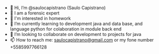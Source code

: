 - 👋 Hi, I’m @saulocapistrano (Saulo Capistrano)
- 👀 I am a forensic expert
- 👀 I'm interested in homework
- 🌱 I’m currently learning to development java and data base, and language python for colaboration in module back end
- 💞️ I’m looking to collaborate on development to projects for java
- 📫 How to reach me: saulocapistrano@gmail.com or my fone number +5585997766128

<!---
saulocapistrano/saulocapistrano is a ✨ special ✨ repository because its `README.md` (this file) appears on your GitHub profile.
You can click the Preview link to take a look at your changes.
--->
